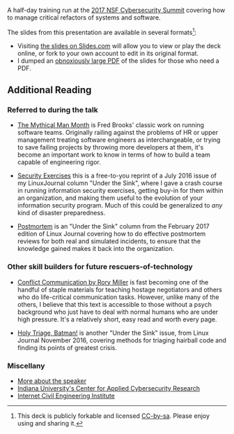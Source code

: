 <!-- 
.. title: Rebuilding a Plane in Flight: Refactors Under Pressure
.. slug: nsfsummit2017-refactor
.. date: 2017-08-16 14:49:30 UTC-04:00
.. tags: talks, software-engineering, NSF
.. link: 
.. description: 
.. type: text
-->

A half-day training run at the [2017 NSF Cybersecurity Summit](https://trustedci.org/2017nsfsummit/) covering how to manage critical refactors of systems and software.

The slides from this presentation are available in several formats[^1]:

- Visiting [the slides on Slides.com](http://slides.com/hedgemage/rebuilding-plane-in-flight-nsfsummit) will allow you to view or play the deck online, or fork to your own account to edit in its original format.
- I dumped an [obnoxiously large PDF][PDFslides] of the slides for those who need a PDF.

[^1]: This deck is publicly forkable and licensed [CC-by-sa](https://creativecommons.org/licenses/by-sa/4.0/). Please enjoy using and sharing it.

## Additional Reading

### Referred to during the talk

- [The Mythical Man Month](http://amzn.to/2vDF893) is Fred Brooks' classic work on running software teams.  Originally railing against the problems of HR or upper management treating software engineers as interchangeable, or trying to save failing projects by throwing more developers at them, it's become an important work to know in terms of how to build a team capable of engineering rigor.

- [Security Exercises](/files/talks/nsfsummit2017/LinuxJournal_July2016_SecEx.pdf) this is a free-to-you reprint of a July 2016 issue of my LinuxJournal column "Under the Sink", where I gave a crash course in running information security exercises, getting buy-in for them within an organization, and making them useful to the evolution of your information security program.  Much of this could be generalized to *any* kind of disaster preparedness.

- [Postmortem](/files/talks/nsfsummit2017/LinuxJournal_Feb2017_Postmortem.pdf) is an "Under the Sink" column from the February 2017 edition of Linux Journal covering how to do effective postmortem reviews for both real and simulated incidents, to ensure that the knowledge gained makes it back into the organization.

### Other skill builders for future rescuers-of-technology

- [Conflict Communication by Rory Miller](http://amzn.to/2vD1F5G) is fast becoming one of the handful of staple materials for teaching hostage negotiators and others who do life-critical communication tasks.  However, unlike many of the others, I believe that this text is accessible to those without a psych background who just have to deal with normal humans who are under high pressure.  It's a relatively short, easy read and worth every page.

- [Holy Triage, Batman!](/files/talks/nsfsummit2017/LinuxJournal_Nov2016_Triage.pdf) is another "Under the Sink" issue, from Linux Journal November 2016, covering methods for triaging hairball code and finding its points of greatest crisis.

### Miscellany

- [More about the speaker](http://security.engineering)
- [Indiana University's Center for Applied Cybersecurity Research](https://cacr.iu.edu)
- [Internet Civil Engineering Institute](https://icei.org)
  
  
[PDFslides]: /files/talks/nsfsummit2017/rebuilding-plane-in-flight.pdf
